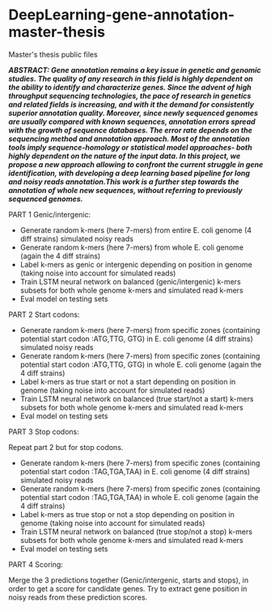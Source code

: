 # DeepLearning-gene-annotation-master-thesis
Master's thesis public files 

***ABSTRACT: Gene annotation remains a key issue in genetic and genomic studies. The quality of any research in this field is highly dependent on the ability to identify and characterize genes. Since the advent of high throughput sequencing technologies, the pace of research in genetics and related fields is increasing, and with it the demand for consistently superior annotation quality. Moreover, since newly sequenced genomes are usually compared with known sequences, annotation errors spread with the growth of sequence databases. The error rate depends on the sequencing method and annotation approach. Most of the annotation tools imply sequence-homology or statistical model approaches- both highly dependent on the nature of the input data. In this project, we propose a new approach allowing to confront the current struggle in gene identification, with developing a deep learning based pipeline for long and noisy reads annotation.This work is a further step towards the annotation of whole new sequences, without referring to previously sequenced genomes.***


PART 1 Genic/intergenic: 

- Generate random k-mers (here 7-mers) from entire E. coli genome (4 diff strains) simulated noisy reads  
- Generate random k-mers (here 7-mers) from whole E. coli genome (again the 4 diff strains) 
- Label k-mers as genic or intergenic depending on position in genome (taking noise into account for simulated reads)
- Train LSTM neural network on balanced (genic/intergenic) k-mers subsets for both whole genome k-mers and simulated read k-mers
- Eval model on testing sets


PART 2 Start codons: 

- Generate random k-mers (here 7-mers) from specific zones (containing potential start codon :ATG,TTG, GTG) in E. coli genome (4 diff strains) simulated noisy reads 
- Generate random k-mers (here 7-mers) from specific zones (containing potential start codon :ATG,TTG, GTG) in whole E. coli genome (again the 4 diff strains) 
- Label k-mers as true start or not a start depending on position in genome (taking noise into account for simulated reads)
- Train LSTM neural network on balanced (true start/not a start) k-mers subsets for both whole genome k-mers and simulated read k-mers
- Eval model on testing sets


PART 3 Stop codons: 

Repeat part 2 but for stop codons.

- Generate random k-mers (here 7-mers) from specific zones (containing potential start codon :TAG,TGA,TAA) in E. coli genome (4 diff strains) simulated noisy reads 
- Generate random k-mers (here 7-mers) from specific zones (containing potential start codon :TAG,TGA,TAA) in whole E. coli genome (again the 4 diff strains) 
- Label k-mers as true stop or not a stop depending on position in genome (taking noise into account for simulated reads)
- Train LSTM neural network on balanced (true stop/not a stop) k-mers subsets for both whole genome k-mers and simulated read k-mers
- Eval model on testing sets


PART 4 Scoring: 

Merge the 3 predictions together (Genic/intergenic, starts and stops), in order to get a score for candidate genes. Try to extract gene position in noisy reads from these prediction scores. 
